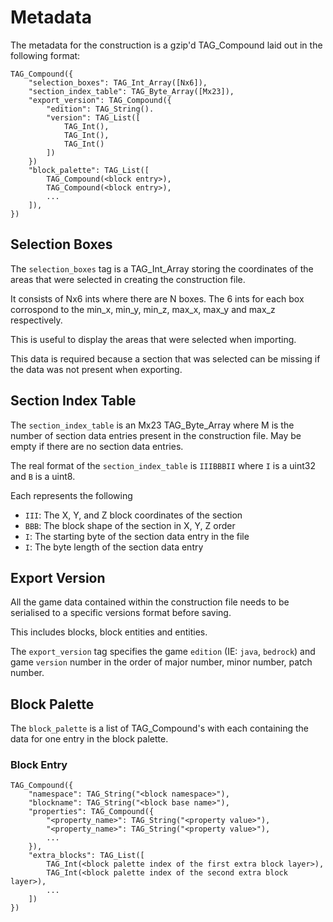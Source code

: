 # Metadata
The metadata for the construction is a gzip'd TAG_Compound laid out in the following format:

    TAG_Compound({
        "selection_boxes": TAG_Int_Array([Nx6]),
        "section_index_table": TAG_Byte_Array([Mx23]),
        "export_version": TAG_Compound({
            "edition": TAG_String().
            "version": TAG_List([
                TAG_Int(),
                TAG_Int(),
                TAG_Int()
            ])
        })
        "block_palette": TAG_List([
            TAG_Compound(<block entry>),
            TAG_Compound(<block entry>),
            ...
        ]),
    })
    
## Selection Boxes
The `selection_boxes` tag is a TAG_Int_Array storing the coordinates of the areas that were selected in creating the construction file.

It consists of Nx6 ints where there are N boxes. The 6 ints for each box corrospond to the min_x, min_y, min_z, max_x, max_y and max_z respectively.

This is useful to display the areas that were selected when importing.

This data is required because a section that was selected can be missing if the data was not present when exporting.

## Section Index Table

The `section_index_table` is an Mx23 TAG_Byte_Array where M is the number of section data entries present in the construction file. May be empty if there are no section data entries.

The real format of the `section_index_table` is `IIIBBBII` where `I` is a uint32 and `B` is a uint8.

Each represents the following

- `III`: The X, Y, and Z block coordinates of the section
- `BBB`: The block shape of the section in X, Y, Z order
- `I`: The starting byte of the section data entry in the file
- `I`: The byte length of the section data entry


## Export Version

All the game data contained within the construction file needs to be serialised to a specific versions format before saving.

This includes blocks, block entities and entities.

The `export_version` tag specifies the game `edition` (IE: `java`, `bedrock`) and game `version` number in
the order of major number, minor number, patch number.

## Block Palette
The `block_palette` is a list of TAG_Compound's with each containing the data for one entry in the block palette. 

### Block Entry

    TAG_Compound({
        "namespace": TAG_String("<block namespace>"),
        "blockname": TAG_String("<block base name>"),
        "properties": TAG_Compound({
            "<property_name>": TAG_String("<property value>"),
            "<property_name>": TAG_String("<property value>"),
            ...
        }),
        "extra_blocks": TAG_List([
            TAG_Int(<block palette index of the first extra block layer>),
            TAG_Int(<block palette index of the second extra block layer>),
            ...
        ])
    })
